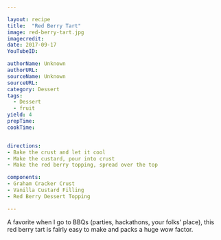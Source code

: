 ```yaml
---

layout: recipe
title:  "Red Berry Tart"
image: red-berry-tart.jpg
imagecredit:
date: 2017-09-17
YouTubeID:

authorName: Unknown
authorURL:
sourceName: Unknown
sourceURL:
category: Dessert
tags:
  - Dessert
  - fruit
yield: 4
prepTime:
cookTime:


directions:
- Bake the crust and let it cool
- Make the custard, pour into crust
- Make the red berry topping, spread over the top

components:
- Graham Cracker Crust
- Vanilla Custard Filling
- Red Berry Dessert Topping

---
```


A favorite when I go to BBQs (parties, hackathons, your folks' place), this red berry tart is fairly easy to make and packs a huge wow factor.
